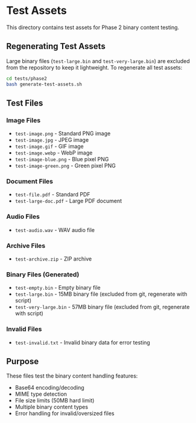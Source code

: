 # Test Assets

This directory contains test assets for Phase 2 binary content testing.

## Regenerating Test Assets

Large binary files (`test-large.bin` and `test-very-large.bin`) are excluded from the repository to keep it lightweight. To regenerate all test assets:

```bash
cd tests/phase2
bash generate-test-assets.sh
```

## Test Files

### Image Files
- `test-image.png` - Standard PNG image
- `test-image.jpg` - JPEG image
- `test-image.gif` - GIF image
- `test-image.webp` - WebP image
- `test-image-blue.png` - Blue pixel PNG
- `test-image-green.png` - Green pixel PNG

### Document Files
- `test-file.pdf` - Standard PDF
- `test-large-doc.pdf` - Large PDF document

### Audio Files
- `test-audio.wav` - WAV audio file

### Archive Files
- `test-archive.zip` - ZIP archive

### Binary Files (Generated)
- `test-empty.bin` - Empty binary file
- `test-large.bin` - 15MB binary file (excluded from git, regenerate with script)
- `test-very-large.bin` - 57MB binary file (excluded from git, regenerate with script)

### Invalid Files
- `test-invalid.txt` - Invalid binary data for error testing

## Purpose

These files test the binary content handling features:
- Base64 encoding/decoding
- MIME type detection
- File size limits (50MB hard limit)
- Multiple binary content types
- Error handling for invalid/oversized files
